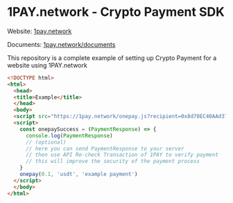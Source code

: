 # 1PAY.network - Crypto Payment SDK

Website: [1pay.network](https://1pay.network)

Documents: [1pay.network/documents](https://1pay.network/documents)

This repository is a complete example of setting up Crypto Payment for a website using 1PAY.network

```html
<!DOCTYPE html>
<html>
  <head>
  <title>Example</title>
  </head>
  <body>
  <script src="https://1pay.network/onepay.js?recipient=0x8d70EC40AAd376aa6fD08e4CFD363EaC0AB2c174&network=ethereum,arbitrum,optimism,bsc&token=usdt,usdc,dai"></script>
  <script>
    const onepaySuccess = (PaymentResponse) => {
      console.log(PaymentResponse)
      // (optional)
      // here you can send PaymentResponse to your server
      // then use API Re-check Transaction of 1PAY to verify payment
      // this will improve the security of the payment process
    }
    onepay(0.1, 'usdt', 'example payment')
  </script>
  </body>
</html>
```